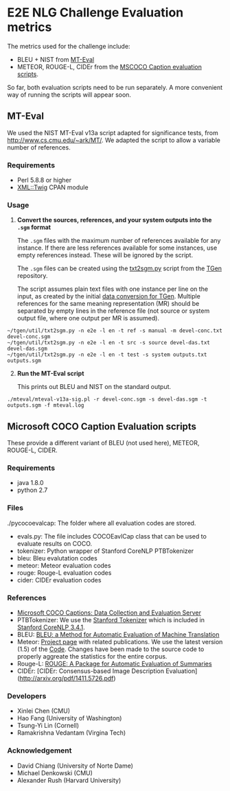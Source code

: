 E2E NLG Challenge Evaluation metrics
====================================

The metrics used for the challenge include:
* BLEU + NIST from [MT-Eval](#mt-eval)
* METEOR, ROUGE-L, CIDEr from the [MSCOCO Caption evaluation scripts](#microsoft-coco-caption-evaluation-scripts).

So far, both evaluation scripts need to be run separately. A more convenient way of running the scripts will appear soon.

MT-Eval
-------

We used the NIST MT-Eval v13a script adapted for significance tests, from 
<http://www.cs.cmu.edu/~ark/MT/>.
We adapted the script to allow a variable number of references.

### Requirements ###
- Perl 5.8.8 or higher
- [XML::Twig](http://search.cpan.org/~mirod/XML-Twig-3.49/Twig.pm) CPAN module

### Usage ###

1. __Convert the sources, references, and your system outputs into the `.sgm` format__

   The `.sgm` files with the maximum number of references available for any instance.
   If there are less references available for some instances, use empty references instead. 
   These will be ignored by the script.

   The `.sgm` files can be created using the [txt2sgm.py](https://github.com/UFAL-DSG/tgen/blob/master/util/txt2sgm.py)
   script from the [TGen](https://github.com/UFAL-DSG/tgen) repository. 
   
   The script assumes plain text files with one instance per line on the input, as created 
   by the initial [data conversion for TGen](https://github.com/UFAL-DSG/tgen/blob/master/e2e-challenge/README.md).
   Multiple references for the same meaning representation (MR) should be separated by empty 
   lines in the reference file (not source or system output file, where one output per MR is 
   assumed).

```
~/tgen/util/txt2sgm.py -n e2e -l en -t ref -s manual -m devel-conc.txt devel-conc.sgm
~/tgen/util/txt2sgm.py -n e2e -l en -t src -s source devel-das.txt devel-das.sgm
~/tgen/util/txt2sgm.py -n e2e -l en -t test -s system outputs.txt outputs.sgm
```

2. __Run the MT-Eval script__

   This prints out BLEU and NIST on the standard output.

```
./mteval/mteval-v13a-sig.pl -r devel-conc.sgm -s devel-das.sgm -t outputs.sgm -f mteval.log
```


Microsoft COCO Caption Evaluation scripts
-----------------------------------------

These provide a different variant of BLEU (not used here), METEOR, ROUGE-L, CIDER.

### Requirements ###
- java 1.8.0
- python 2.7

### Files ###

./pycocoevalcap: The folder where all evaluation codes are stored.
- evals.py: The file includes COCOEavlCap class that can be used to evaluate results on COCO.
- tokenizer: Python wrapper of Stanford CoreNLP PTBTokenizer
- bleu: Bleu evalutation codes
- meteor: Meteor evaluation codes
- rouge: Rouge-L evaluation codes
- cider: CIDEr evaluation codes

### References ###

- [Microsoft COCO Captions: Data Collection and Evaluation Server](http://arxiv.org/abs/1504.00325)
- PTBTokenizer: We use the [Stanford Tokenizer](http://nlp.stanford.edu/software/tokenizer.shtml) which is included in [Stanford CoreNLP 3.4.1](http://nlp.stanford.edu/software/corenlp.shtml).
- BLEU: [BLEU: a Method for Automatic Evaluation of Machine Translation](http://www.aclweb.org/anthology/P02-1040.pdf)
- Meteor: [Project page](http://www.cs.cmu.edu/~alavie/METEOR/) with related publications. We use the latest version (1.5) of the [Code](https://github.com/mjdenkowski/meteor). Changes have been made to the source code to properly aggreate the statistics for the entire corpus.
- Rouge-L: [ROUGE: A Package for Automatic Evaluation of Summaries](http://anthology.aclweb.org/W/W04/W04-1013.pdf)
- CIDEr: [CIDEr: Consensus-based Image Description Evaluation] (http://arxiv.org/pdf/1411.5726.pdf)

### Developers ###
- Xinlei Chen (CMU)
- Hao Fang (University of Washington)
- Tsung-Yi Lin (Cornell)
- Ramakrishna Vedantam (Virgina Tech)

### Acknowledgement ###
- David Chiang (University of Norte Dame)
- Michael Denkowski (CMU)
- Alexander Rush (Harvard University)
